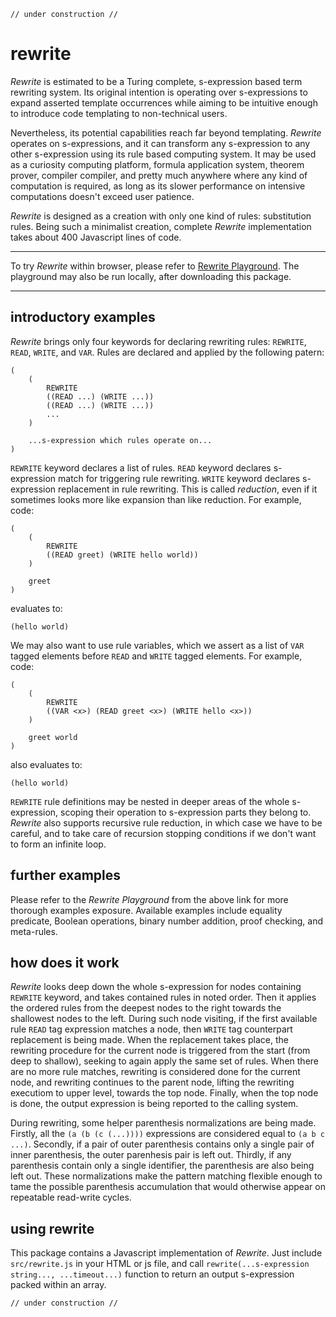 
    // under construction //

# rewrite

*Rewrite* is estimated to be a Turing complete, s-expression based term rewriting system. Its original intention is operating over s-expressions to expand asserted template occurrences while aiming to be intuitive enough to introduce code templating to non-technical users.

Nevertheless, its potential capabilities reach far beyond templating. *Rewrite* operates on s-expressions, and it can transform any s-expression to any other s-expression using its rule based computing system. It may be used as a curiosity computing platform, formula application system, theorem prover, compiler compiler, and pretty much anywhere where any kind of computation is required, as long as its slower performance on intensive computations doesn't exceed user patience.

*Rewrite* is designed as a creation with only one kind of rules: substitution rules. Being such a minimalist creation, complete *Rewrite* implementation takes about 400 Javascript lines of code.

---

To try *Rewrite* within browser, please refer to [Rewrite Playground](https://contrast-zone.github.io/rewrite/playground/index.html). The playground may also be run locally, after downloading this package.

---

## introductory examples

*Rewrite* brings only four keywords for declaring rewriting rules: `REWRITE`, `READ`, `WRITE`, and `VAR`. Rules are declared and applied by the following patern:

    (
        (
            REWRITE
            ((READ ...) (WRITE ...))
            ((READ ...) (WRITE ...))
            ...
        )
        
        ...s-expression which rules operate on...
    )

`REWRITE` keyword declares a list of rules. `READ` keyword declares s-expression match for triggering rule rewriting. `WRITE` keyword declares s-expression replacement in rule rewriting. This is called *reduction*, even if it sometimes looks more like expansion than like reduction. For example, code:

    (
        (
            REWRITE
            ((READ greet) (WRITE hello world))
        )
        
        greet
    )

evaluates to:

    (hello world)

We may also want to use rule variables, which we assert as a list of `VAR` tagged elements before `READ` and `WRITE` tagged elements. For example, code:

    (
        (
            REWRITE
            ((VAR <x>) (READ greet <x>) (WRITE hello <x>))
        )
        
        greet world
    )

also evaluates to:

    (hello world)

`REWRITE` rule definitions may be nested in deeper areas of the whole s-expression, scoping their operation to s-expression parts they belong to. *Rewrite* also supports recursive rule reduction, in which case we have to be careful, and to take care of recursion stopping conditions if we don't want to form an infinite loop.

## further examples

Please refer to the *Rewrite Playground* from the above link for more thorough examples exposure. Available examples include equality predicate, Boolean operations, binary number addition, proof checking, and meta-rules.

## how does it work

*Rewrite* looks deep down the whole s-expression for nodes containing `REWRITE` keyword, and takes contained rules in noted order. Then it applies the ordered rules from the deepest nodes to the right towards the shallowest nodes to the left. During such node visiting, if the first available rule `READ` tag expression matches a node, then `WRITE` tag counterpart replacement is being made. When the replacement takes place, the rewriting procedure for the current node is triggered from the start (from deep to shallow), seeking to again apply the same set of rules. When there are no more rule matches, rewriting is considered done for the current node, and rewriting continues to the parent node, lifting the rewriting executiom to upper level, towards the top node. Finally, when the top node is done, the output expression is being reported to the calling system.

During rewriting, some helper parenthesis normalizations are being made. Firstly, all the `(a (b (c (...))))` expressions are considered equal to `(a b c ...)`. Secondly, if a pair of outer parenthesis contains only a single pair of inner parenthesis, the outer parenhesis pair is left out. Thirdly, if any parenthesis contain only a single identifier, the parenthesis are also being left out. These normalizations make the pattern matching flexible enough to tame the possible parenthesis accumulation that would otherwise appear on repeatable read-write cycles.

## using rewrite

This package contains a Javascript implementation of *Rewrite*. Just include `src/rewrite.js` in your HTML or js file, and call `rewrite(...s-expression string..., ...timeout...)` function to return an output s-expression packed within an array.

    // under construction //

